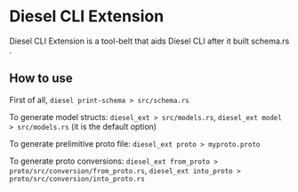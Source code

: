 # Diesel CLI Extension

Diesel CLI Extension is a tool-belt that aids Diesel CLI after it built schema.rs .

## How to use

First of all, `diesel print-schema > src/schema.rs` 

To generate model structs:
`diesel_ext > src/models.rs`, `diesel_ext model > src/models.rs` (it is the default option)

To generate prelimitive proto file:
`diesel_ext proto > myproto.proto`

To generate proto conversions:
`diesel_ext from_proto > proto/src/conversion/from_proto.rs`, `diesel_ext into_proto > proto/src/conversion/into_proto.rs`
